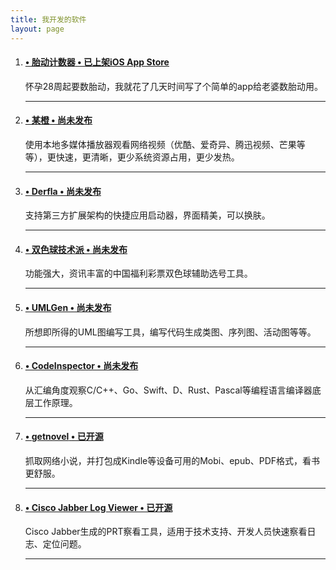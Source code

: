 ```yaml
---
title: 我开发的软件
layout: page
---
```

<div class="main-post-list">
  <ol class="post-list">
    <li>
      <h4 class="post-list__post-title post-title"><a href="https://minidump.info/blog/2019/04/fetal-movement-counter-app/" title="胎动计数器"> &#8226; 胎动计数器</a><a href="https://itunes.apple.com/cn/app/id1455433423" title="胎动计数器" target="_blank"> &#8226; 已上架iOS App Store</a></h4>
      <p class="excerpt">怀孕28周起要数胎动，我就花了几天时间写了个简单的app给老婆数胎动用。</p>
      <hr class="post-list__divider" />
    </li>
    <li>
      <h4 class="post-list__post-title post-title"><a href="https://minidump.info/blog/2017/03/new-project-imchenwen/" title="某橙"> &#8226; 某橙 &#8226; 尚未发布</a></h4>
      <p class="excerpt">使用本地多媒体播放器观看网络视频（优酷、爱奇异、腾迅视频、芒果等等），更快速，更清晰，更少系统资源占用，更少发热。</p>
      <hr class="post-list__divider" />
    </li>
    <li>
      <h4 class="post-list__post-title post-title"><a href="https://minidump.info/blog/2019/06/derfla-app/" title="Derfla"> &#8226; Derfla &#8226; 尚未发布</a></h4>
      <p class="excerpt">支持第三方扩展架构的快捷应用启动器，界面精美，可以换肤。</p>
      <hr class="post-list__divider" />
    </li>
    <li>
      <h4 class="post-list__post-title post-title"><a href="https://minidump.info/blog/2019/06/istkani-app/" title="双色球技术派"> &#8226;  双色球技术派 &#8226; 尚未发布</a></h4>
      <p class="excerpt">功能强大，资讯丰富的中国福利彩票双色球辅助选号工具。</p>
      <hr class="post-list__divider" />
    </li>
    <li>
      <h4 class="post-list__post-title post-title"><a href="https://minidump.info/blog/2018/03/umlgen-develop-memoir/" title="UMLGen"> &#8226; UMLGen &#8226; 尚未发布</a></h4>
      <p class="excerpt">所想即所得的UML图编写工具，编写代码生成类图、序列图、活动图等等。</p>
      <hr class="post-list__divider" />
    </li>
    <li>
      <h4 class="post-list__post-title post-title"><a href="" title="CodeInspector"> &#8226; CodeInspector &#8226; 尚未发布</a></h4>
      <p class="excerpt">从汇编角度观察C/C++、Go、Swift、D、Rust、Pascal等编程语言编译器底层工作原理。</p>
      <hr class="post-list__divider" />
    </li>
    <li>
      <h4 class="post-list__post-title post-title"><a href="https://minidump.info/blog/2018/01/getnovel-wip/" title="getnovel"> &#8226; getnovel</a><a href="https://github.com/missdeer/getnovel" target="_blank"> &#8226; 已开源</a></h4>
      <p class="excerpt">抓取网络小说，并打包成Kindle等设备可用的Mobi、epub、PDF格式，看书更舒服。</p>
      <hr class="post-list__divider" />
    </li>
    <li>
      <h4 class="post-list__post-title post-title"><a href="https://minidump.info/blog/2016/06/summary-of-cjlv-development/" title="Cisco Jabber Log Viewer"> &#8226; Cisco Jabber Log Viewer</a><a href="https://github.com/missdeer/cjlv" target="_blank"> &#8226; 已开源</a></h4>
      <p class="excerpt">Cisco Jabber生成的PRT察看工具，适用于技术支持、开发人员快速察看日志、定位问题。</p>
      <hr class="post-list__divider" />
    </li>
  </ol>  

</div>

